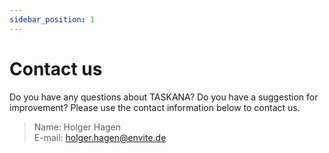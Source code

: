 ```yaml
---
sidebar_position: 1
---
```


# Contact us

Do you have any questions about TASKANA? Do you have a suggestion for improvement? Please use the contact information below to contact us.

> Name: Holger Hagen  
> E-mail: holger.hagen@envite.de
